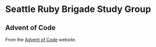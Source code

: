 # Seattle Ruby Brigade Study Group
## Advent of Code

From the [Advent of Code](http://adventofcode.com) website.

